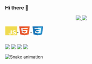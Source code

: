 ### Hi there 👋

<div align="center">
  <a href="https://github.com/LeonardoHetx">
  <img height="180em" src="https://github-readme-stats.vercel.app/api?username=LeonardoHetx&text_color=ffffff&title_color=7400ff&border_radius=20px&icon_color=c0ff00&show_icons=true&bg_color=040404&include_all_commits=true&count_private=true"/>
  <img height="180em" src="https://github-readme-stats.vercel.app/api/top-langs/?username=LeonardoHetx&title_color=7400ff&text_color=ffffff&bg_color=040404&border_radius=20px&layout=compact&langs_count=7"/>
</div>
<div style="display: inline_block"><br>
  <img align="center" alt="LeonardoHetx-Js" height="30" width="40" src="https://raw.githubusercontent.com/devicons/devicon/master/icons/javascript/javascript-plain.svg">
  <img align="center" alt="LeonardoHetx-HTML" height="30" width="40" src="https://raw.githubusercontent.com/devicons/devicon/master/icons/html5/html5-original.svg">
  <img align="center" alt="LeonardoHetx-CSS" height="30" width="40" src="https://raw.githubusercontent.com/devicons/devicon/master/icons/css3/css3-original.svg">
</div>
  
  ##
 
<div> 
  <a href="https://www.youtube.com/channel/UC-NwdIF_gYn2SundEzxL77Q" target="_blank"><img src="https://img.shields.io/badge/YouTube-FF0000?style=for-the-badge&logo=youtube&logoColor=white" target="_blank"></a>
  <a href="https://www.instagram.com/leu.hetx/" target="_blank"><img src="https://img.shields.io/badge/-Instagram-%23E4405F?style=for-the-badge&logo=instagram&logoColor=white" target="_blank"></a>
  <a href = "mailto:leonardohetx@gmail.com"><img src="https://img.shields.io/badge/-Gmail-%23333?style=for-the-badge&logo=gmail&logoColor=white" target="_blank"></a>
  <a href="https://www.linkedin.com/in/leonardo-henrique-texeira-7482b7212/" target="_blank"><img src="https://img.shields.io/badge/-LinkedIn-%230077B5?style=for-the-badge&logo=linkedin&logoColor=white" target="_blank"></a> 
 
  ![Snake animation](https://github.com/LeonardoHetx/LeonardoHetx/blob/output/github-contribution-grid-snake.svg)
 
</div>
